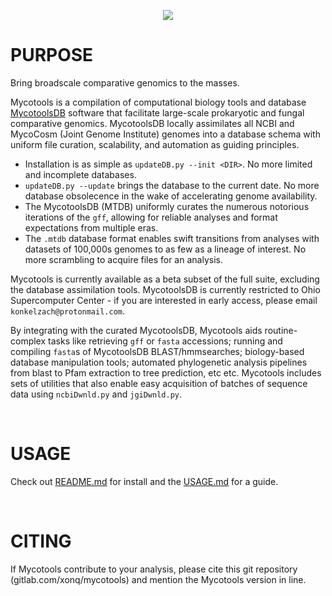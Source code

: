 <p align="center">
    <img
        src="https://gitlab.com/xonq/mycotools/-/raw/master/misc/logo.png"
    >
</p>

# PURPOSE
Bring broadscale comparative genomics to the masses. 

Mycotools is a compilation of computational biology tools and database [MycotoolsDB](https://gitlab.com/xonq/mycotools/-/blob/master/mycotools/MTDB.md) software that facilitate large-scale prokaryotic and fungal comparative genomics. MycotoolsDB locally assimilates all NCBI and MycoCosm (Joint Genome Institute) genomes into a database schema with uniform file curation, scalability, and automation as guiding principles. 

- Installation is as simple as `updateDB.py --init <DIR>`. No more limited and
  incomplete databases.
- `updateDB.py --update` brings the database to the current date. No more
  database obsolecence in the wake of accelerating genome availability.
- The MycotoolsDB (MTDB) uniformly curates the numerous notorious iterations of
  the `gff`, allowing for reliable analyses and format expectations from
  multiple eras.
- The `.mtdb` database format enables swift transitions from analyses with datasets of 100,000s genomes to as few as a lineage of interest. No more scrambling to acquire files for an analysis.

Mycotools is currently available as a beta subset of the full suite, excluding the database assimilation tools. MycotoolsDB is currently restricted to Ohio Supercomputer Center - if you are interested in early access, please email `konkelzach@protonmail.com`.

By integrating with the curated MycotoolsDB, Mycotools aids routine-complex tasks like retrieving `gff` or `fasta` accessions; running and compiling `fasta`s of MycotoolsDB BLAST/hmmsearches; biology-based database manipulation tools; automated phylogenetic analysis pipelines from blast to Pfam extraction to tree prediction, etc etc. Mycotools includes sets of utilities that also enable easy acquisition of batches of sequence data using `ncbiDwnld.py` and `jgiDwnld.py`.

<br />

# USAGE
Check out [README.md](https://gitlab.com/xonq/mycotools/-/tree/master/mycotools) for install and the [USAGE.md](https://gitlab.com/xonq/mycotools/-/blob/master/mycotools/USAGE.md) for a guide. 

<br />

# CITING
If Mycotools contribute to your analysis, please cite this git repository (gitlab.com/xonq/mycotools) and mention the Mycotools version in line.
